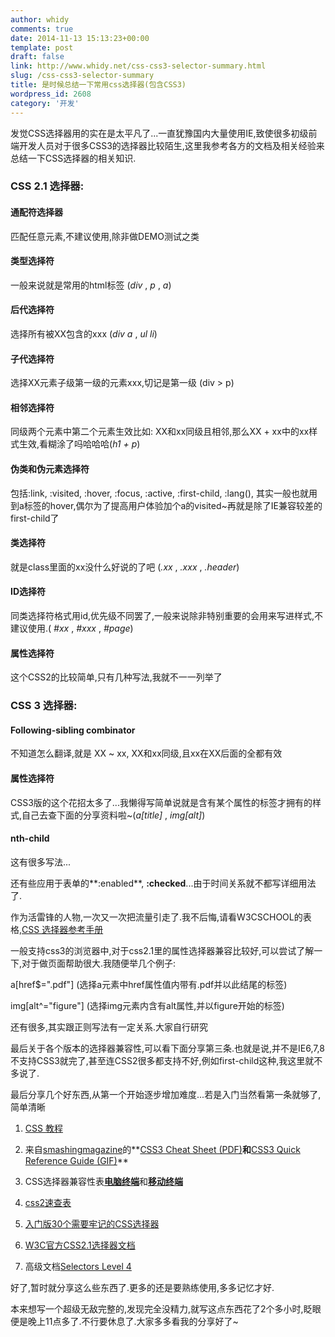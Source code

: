 ```yaml
---
author: whidy
comments: true
date: 2014-11-13 15:13:23+00:00
template: post
draft: false
link: http://www.whidy.net/css-css3-selector-summary.html
slug: /css-css3-selector-summary
title: 是时候总结一下常用css选择器(包含CSS3)
wordpress_id: 2608
category: '开发'
---
```


发觉CSS选择器用的实在是太平凡了...一直犹豫国内大量使用IE,致使很多初级前端开发人员对于很多CSS3的选择器比较陌生,这里我参考各方的文档及相关经验来总结一下CSS选择器的相关知识.


### CSS 2.1 选择器:




#### 通配符选择器


匹配任意元素,不建议使用,除非做DEMO测试之类


#### 类型选择符


一般来说就是常用的html标签 (_div_ , _p_ , _a_)


#### 后代选择符


选择所有被XX包含的xxx (_div a_ , _ul li_)


#### 子代选择符


选择XX元素子级第一级的元素xxx,切记是第一级 (div > p)


#### 相邻选择符


同级两个元素中第二个元素生效比如: XX和xx同级且相邻,那么XX + xx中的xx样式生效,看糊涂了吗哈哈哈(_h1 + p_)

<!-- more -->


#### 伪类和伪元素选择符


包括:link, :visited, :hover, :focus, :active, :first-child, :lang(), 其实一般也就用到a标签的hover,偶尔为了提高用户体验加个a的visited~再就是除了IE兼容较差的first-child了


#### 类选择符


就是class里面的xx没什么好说的了吧 (_.xx_ , _.xxx_ , _.header_)


#### ID选择符


同类选择符格式用id,优先级不同罢了,一般来说除非特别重要的会用来写进样式,不建议使用.( _#xx_ , _#xxx_ , _#page_)


#### 属性选择符


这个CSS2的比较简单,只有几种写法,我就不一一列举了


### CSS 3 选择器:




#### Following-sibling combinator


不知道怎么翻译,就是 XX ~ xx, XX和xx同级,且xx在XX后面的全都有效


#### 属性选择符


CSS3版的这个花招太多了...我懒得写简单说就是含有某个属性的标签才拥有的样式,自己去查下面的分享资料啦~(_a[title]_ , _img[alt]_)


#### nth-child


这有很多写法...

还有些应用于表单的**:enabled**, **:checked**...由于时间关系就不都写详细用法了.

作为活雷锋的人物,一次又一次把流量引走了.我不后悔,请看W3CSCHOOL的表格,[CSS 选择器参考手册](http://www.w3school.com.cn/cssref/css_selectors.asp)

一般支持css3的浏览器中,对于css2.1里的属性选择器兼容比较好,可以尝试了解一下,对于做页面帮助很大.我随便举几个例子:

a[href$=".pdf"] (选择a元素中href属性值内带有.pdf并以此结尾的标签)

img[alt^="figure"] (选择img元素内含有alt属性,并以figure开始的标签)

还有很多,其实跟正则写法有一定关系.大家自行研究

最后关于各个版本的选择器兼容性,可以看下面分享第三条.也就是说,并不是IE6,7,8不支持CSS3就完了,甚至连CSS2很多都支持不好,例如first-child这种,我这里就不多说了.

最后分享几个好东西,从第一个开始逐步增加难度...若是入门当然看第一条就够了,简单清晰



	
  1. [CSS 教程](http://www.w3school.com.cn/css/index.asp)

	
  2. 来自[smashingmagazine](http://www.smashingmagazine.com/2009/07/13/css-3-cheat-sheet-pdf/)的**[CSS3 Cheat Sheet (PDF)](http://coding.smashingmagazine.com/wp-content/uploads/images/css3-cheat-sheet/css3-cheat-sheet.pdf)**和**[CSS3 Quick Reference Guide (GIF)](http://coding.smashingmagazine.com/wp-content/uploads/images/css3-cheat-sheet/preview.gif)**

	
  3. CSS选择器兼容性表[**电脑终端**](http://quirksmode.org/css/selectors/)和[**移动终端**](http://quirksmode.org/css/selectors/mobile.html)

	
  4. [css2速查表](http://www.cheatography.com/davechild/cheat-sheets/css2/)

	
  5. [入门版30个需要牢记的CSS选择器](http://code.tutsplus.com/tutorials/the-30-css-selectors-you-must-memorize--net-16048)

	
  6. [W3C官方CSS2.1选择器文档](http://www.w3.org/TR/CSS21/selector.html)

	
  7. 高级文档[Selectors Level 4](http://dev.w3.org/csswg/selectors4/)


好了,暂时就分享这么些东西了.更多的还是要熟练使用,多多记忆才好.

本来想写一个超级无敌完整的,发现完全没精力,就写这点东西花了2个多小时,眨眼便是晚上11点多了.不行要休息了.大家多多看我的分享好了~
